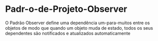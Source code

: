 # Padr-o-de-Projeto-Observer
O Padrão Observer define uma dependência um-para-muitos entre os objetos de modo que quando um objeto muda de estado, todos os seus dependentes são notificados e atualizados automaticamente
